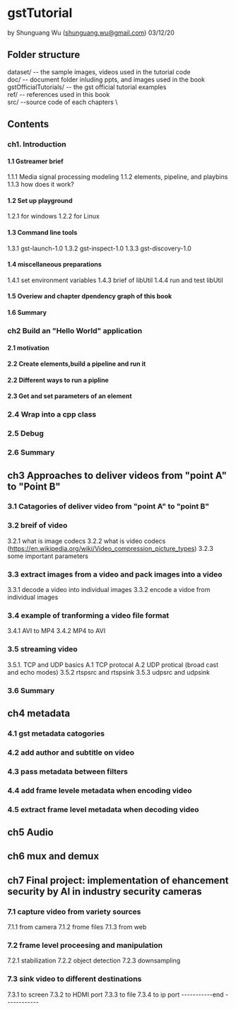 # gstTutorial
by Shunguang Wu (shunguang.wu@gmail.com)
03/12/20

## Folder structure
dataset/ -- the sample images, videos used in the tutorial code \
doc/ -- document folder inluding ppts, and images used in the book \
gstOfficialTutorials/ -- the gst official tutorial examples \
ref/ -- references used in this book \
src/ --source code of each chapters \

## Contents
### ch1. Introduction
#### 1.1 Gstreamer brief
1.1.1 Media signal processing modeling
1.1.2 elements, pipeline, and playbins
1.1.3 how does it work?
#### 1.2 Set up playground
1.2.1 for windows
1.2.2 for Linux	 
#### 1.3 Command line tools
1.3.1 gst-launch-1.0
1.3.2 gst-inspect-1.0
1.3.3 gst-discovery-1.0
#### 1.4 miscellaneous preparations
1.4.1 set environment variables
1.4.3 brief of libUtil
1.4.4 run and test libUtil
#### 1.5 Overiew and chapter dpendency graph of this book
#### 1.6 Summary

### ch2 Build an "Hello World" application
#### 2.1 motivation
#### 2.2 Create elements,build a pipeline and run it
#### 2.2 Different ways to run a pipline
#### 2.3 Get and set parameters of an element
### 2.4 Wrap into a cpp class
### 2.5 Debug
### 2.6 Summary

## ch3 Approaches to deliver videos from "point A" to "Point B"
### 3.1 Catagories of deliver video from "point A" to "point B"
### 3.2 breif of video
3.2.1 what is image codecs
3.2.2 what is video codecs (https://en.wikipedia.org/wiki/Video_compression_picture_types)
3.2.3 some important parameters
### 3.3 extract images from a video and pack images into a video 
3.3.1 decode a video into individual images
3.3.2 encode a vidoe from individual images  
### 3.4 example of tranforming a video file format
3.4.1 AVI to MP4
3.4.2 MP4 to AVI
### 3.5 streaming video
3.5.1. TCP and UDP basics
  A.1 TCP protocal
  A.2 UDP protical (broad cast and echo modes)
3.5.2 rtspsrc and rtspsink
3.5.3 udpsrc and udpsink
### 3.6 Summary

## ch4 metadata 
### 4.1 gst metadata catogories 
### 4.2 add author and subtitle on video 
### 4.3 pass metadata between filters 
### 4.4 add frame levele metadata when encoding video 
### 4.5 extract frame level metadata when decoding video

## ch5 Audio

## ch6 mux and demux

## ch7 Final project: implementation of ehancement security by AI in industry security cameras
### 7.1 capture video from variety sources 
7.1.1 from camera 
7.1.2 frome files 
7.1.3 from web
### 7.2 frame level proceesing and manipulation
7.2.1 stabilization
7.2.2 object detection
7.2.3 downsampling	
### 7.3 sink video to different destinations
7.3.1 to screen
7.3.2 to HDMI port
7.3.3 to file
7.3.4 to ip port
-----------end ------------
